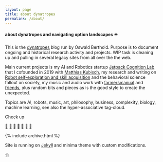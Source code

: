 ```yaml
---
layout: page
title: about dynatropes
permalink: /about/
---
```


#### about dynatropes and navigating option landscapes ✴️

This is the [dynatropes](https://dynatrop.es) blog run by Oswald
Berthold. Purpose is to document ongoing and historical research
activity and projects. WIP task is cleaning up and pulling in several
legacy sites from all over the the web.

Main current projects is my AI and Robotics startup [Jetpack Cognition
Lab](https://jetpack.cl) that I cofounded in 2019 with [Matthias
Kubisch](https://github.com/ku3i), my research and writing on [Robot
self-exploration and skill
acquisition](https://edoc.hu-berlin.de/handle/18452/22259) and the
behavioral science fallout on society, my music and audio work with
[farmersmanual](https://web.fm) and
[friends](https://farmersmanual.bandcamp.com/), plus random bits and
pieces as is the good style to create the unexpected.

Topics are AI, robots, music, art, philosophy, business, complexity,
biology, machine learning, see also the hyper-associative tag-cloud.

Check up
<a class="fab fa-twitter" href="https://twitter.com/x7557x"></a>

[](https://twitter.com/x7557x)
[](https://github.com/x75)
[](https://instagram.com/farmersmanual)
[](https://facebook.com/oswald.berthold)
[](https://gitlab.com/x75)
[](https://www.linkedin.com/in/oswald-berthold-571088ab/) 
[](https://angel.co/u/oswald-berthold)


<article>
{% include archive.html %}
</article>

Site is running on [Jekyll](http://jekyllrb.com/) and minima theme
with custom modifications.

 ⚝
